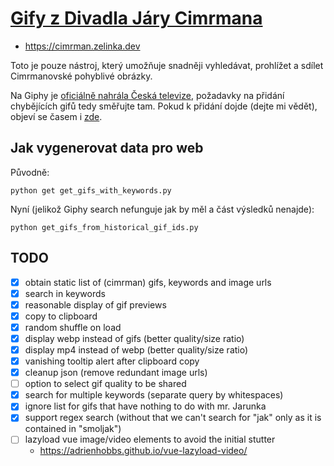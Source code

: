 # [Gify z Divadla Járy Cimrmana](https://cimrman.zelinka.dev)

- https://cimrman.zelinka.dev

Toto je pouze nástroj, který umožňuje snadněji vyhledávat, prohlížet a sdílet Cimrmanovské pohyblivé obrázky.

Na Giphy je [oficiálně nahrála Česká televize](https://www.facebook.com/ceskatelevize/posts/10157786507422686), požadavky na přidání chybějících gifů tedy směřujte tam.
Pokud k přidání dojde (dejte mi vědět), objeví se časem i [zde](https://cimrman.zelinka.dev).

## Jak vygenerovat data pro web

Původně:
```shell
python get get_gifs_with_keywords.py
```


Nyní (jelikož Giphy search nefunguje jak by měl a část výsledků nenajde):
```shell
python get_gifs_from_historical_gif_ids.py
```


## TODO
- [x] obtain static list of (cimrman) gifs, keywords and image urls
- [x] search in keywords
- [x] reasonable display of gif previews
- [x] copy to clipboard
- [x] random shuffle on load
- [x] display webp instead of gifs (better quality/size ratio)
- [x] display mp4 instead of webp (better quality/size ratio)
- [x] vanishing tooltip alert after clipboard copy
- [x] cleanup json (remove redundant image urls)
- [ ] option to select gif quality to be shared
- [x] search for multiple keywords (separate query by whitespaces)
- [x] ignore list for gifs that have nothing to do with mr. Jarunka
- [x] support regex search (without that we can't search for "jak" only as it is contained in "smoljak")
- [ ] lazyload vue image/video elements to avoid the initial stutter
  - https://adrienhobbs.github.io/vue-lazyload-video/

